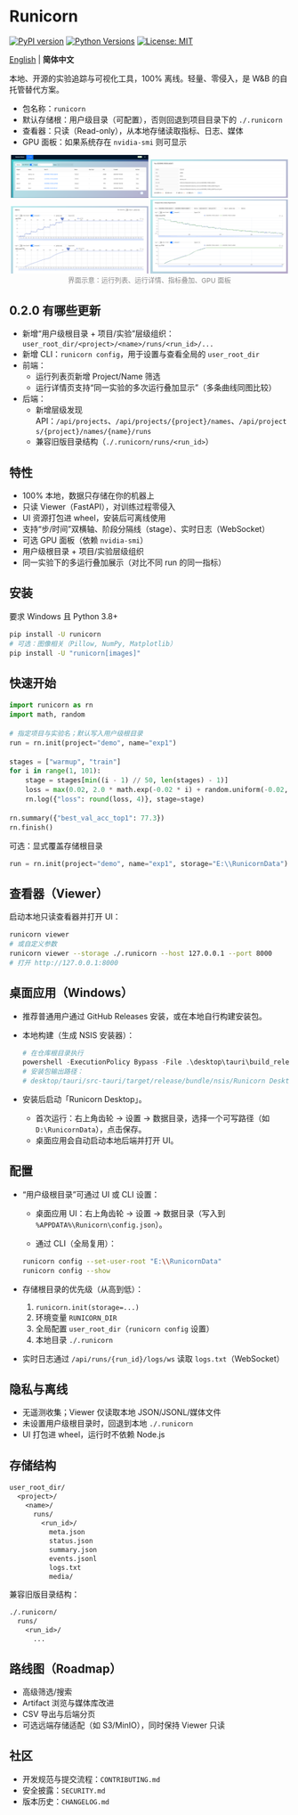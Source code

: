 # Runicorn

[![PyPI version](https://img.shields.io/pypi/v/runicorn)](https://pypi.org/project/runicorn/)
[![Python Versions](https://img.shields.io/pypi/pyversions/runicorn)](https://pypi.org/project/runicorn/)
[![License: MIT](https://img.shields.io/badge/License-MIT-yellow.svg)](LICENSE)

[English](README.md) | **简体中文**

本地、开源的实验追踪与可视化工具，100% 离线。轻量、零侵入，是 W&B 的自托管替代方案。

- 包名称：`runicorn`
- 默认存储根：用户级目录（可配置），否则回退到项目目录下的 `./.runicorn`
- 查看器：只读（Read-only），从本地存储读取指标、日志、媒体
- GPU 面板：如果系统存在 `nvidia-smi` 则可显示

<p align="center">
  <img src="https://github.com/Skydoge-zjm/Runicorn/blob/main/docs/picture/p1.png" alt="Runicorn 界面示例 1" width="49%" />
  <img src="https://github.com/Skydoge-zjm/Runicorn/blob/main/docs/picture/p2.png" alt="Runicorn 界面示例 2" width="49%" />
  <br/>
  <img src="https://github.com/Skydoge-zjm/Runicorn/blob/main/docs/picture/p3.png" alt="Runicorn 界面示例 3" width="49%" />
  <img src="https://github.com/Skydoge-zjm/Runicorn/blob/main/docs/picture/p4.png" alt="Runicorn 界面示例 4" width="49%" />
  <br/>
  <span style="color:#888; font-size: 12px;">界面示意：运行列表、运行详情、指标叠加、GPU 面板</span>
</p>

## 0.2.0 有哪些更新

- 新增“用户级根目录 + 项目/实验”层级组织：`user_root_dir/<project>/<name>/runs/<run_id>/...`
- 新增 CLI：`runicorn config`，用于设置与查看全局的 `user_root_dir`
- 前端：
  - 运行列表页新增 Project/Name 筛选
  - 运行详情页支持“同一实验的多次运行叠加显示”（多条曲线同图比较）
- 后端：
  - 新增层级发现 API：`/api/projects`、`/api/projects/{project}/names`、`/api/projects/{project}/names/{name}/runs`
  - 兼容旧版目录结构（`./.runicorn/runs/<run_id>`）

## 特性

- 100% 本地，数据只存储在你的机器上
- 只读 Viewer（FastAPI），对训练过程零侵入
- UI 资源打包进 wheel，安装后可离线使用
- 支持“步/时间”双横轴、阶段分隔线（stage）、实时日志（WebSocket）
- 可选 GPU 面板（依赖 `nvidia-smi`）
- 用户级根目录 + 项目/实验层级组织
- 同一实验下的多运行叠加展示（对比不同 run 的同一指标）

## 安装

要求 Windows 且 Python 3.8+

```bash
pip install -U runicorn
# 可选：图像相关（Pillow, NumPy, Matplotlib）
pip install -U "runicorn[images]"
```

## 快速开始

```python
import runicorn as rn
import math, random

# 指定项目与实验名；默认写入用户级根目录
run = rn.init(project="demo", name="exp1")

stages = ["warmup", "train"]
for i in range(1, 101):
    stage = stages[min((i - 1) // 50, len(stages) - 1)]
    loss = max(0.02, 2.0 * math.exp(-0.02 * i) + random.uniform(-0.02, 0.02))
    rn.log({"loss": round(loss, 4)}, stage=stage)

rn.summary({"best_val_acc_top1": 77.3})
rn.finish()
```

可选：显式覆盖存储根目录
```python
run = rn.init(project="demo", name="exp1", storage="E:\\RunicornData")
```

## 查看器（Viewer）

启动本地只读查看器并打开 UI：
```bash
runicorn viewer
# 或自定义参数
runicorn viewer --storage ./.runicorn --host 127.0.0.1 --port 8000
# 打开 http://127.0.0.1:8000
```

## 桌面应用（Windows）

- 推荐普通用户通过 GitHub Releases 安装，或在本地自行构建安装包。
- 本地构建（生成 NSIS 安装器）：

  ```powershell
  # 在仓库根目录执行
  powershell -ExecutionPolicy Bypass -File .\desktop\tauri\build_release.ps1 -Bundles nsis
  # 安装包输出路径：
  # desktop/tauri/src-tauri/target/release/bundle/nsis/Runicorn Desktop_<version>_x64-setup.exe
  ```

- 安装后启动「Runicorn Desktop」。
  - 首次运行：右上角齿轮 → 设置 → 数据目录，选择一个可写路径（如 `D:\RunicornData`），点击保存。
  - 桌面应用会自动启动本地后端并打开 UI。

## 配置

- “用户级根目录”可通过 UI 或 CLI 设置：

  - 桌面应用 UI：右上角齿轮 → 设置 → 数据目录（写入到 `%APPDATA%\Runicorn\config.json`）。

  - 通过 CLI（全局复用）：
  ```bash
  runicorn config --set-user-root "E:\\RunicornData"
  runicorn config --show
  ```

- 存储根目录的优先级（从高到低）：
  1. `runicorn.init(storage=...)`
  2. 环境变量 `RUNICORN_DIR`
  3. 全局配置 `user_root_dir`（`runicorn config` 设置）
  4. 本地目录 `./.runicorn`

- 实时日志通过 `/api/runs/{run_id}/logs/ws` 读取 `logs.txt`（WebSocket）

## 隐私与离线

- 无遥测收集；Viewer 仅读取本地 JSON/JSONL/媒体文件
- 未设置用户级根目录时，回退到本地 `./.runicorn`
- UI 打包进 wheel，运行时不依赖 Node.js

## 存储结构

```
user_root_dir/
  <project>/
    <name>/
      runs/
        <run_id>/
          meta.json
          status.json
          summary.json
          events.jsonl
          logs.txt
          media/
```

兼容旧版目录结构：
```
./.runicorn/
  runs/
    <run_id>/
      ...
```

## 路线图（Roadmap）

- 高级筛选/搜索
- Artifact 浏览与媒体库改进
- CSV 导出与后端分页
- 可选远端存储适配（如 S3/MinIO），同时保持 Viewer 只读

## 社区

- 开发规范与提交流程：`CONTRIBUTING.md`
- 安全披露：`SECURITY.md`
- 版本历史：`CHANGELOG.md`
